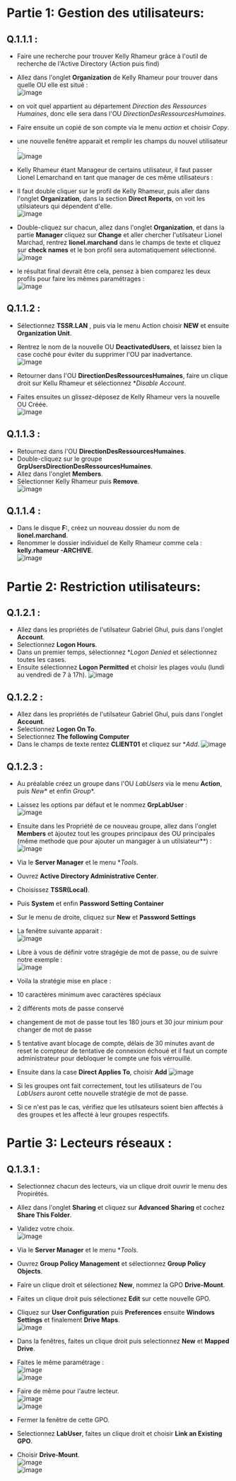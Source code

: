# Partie 1: Gestion des utilisateurs:

## Q.1.1.1 :

- Faire une recherche pour trouver Kelly Rhameur grâce à l'outil de recherche de l'Active Directory (Action puis find)
- Allez dans l'onglet **Organization** de Kelly Rhameur pour trouver dans quelle OU elle est situé :  
![image](https://github.com/Mr-Maglor/Checkpoint3/assets/159529274/d94987ca-8fed-46b8-b721-0f7bca46c13f)

- on voit quel appartient au département *Direction des Ressources Humaines*, donc elle sera dans l'OU *DirectionDesRessourcesHumaines*.  
- Faire ensuite un copié de son compte via le menu *action* et choisir *Copy*.  
- une nouvelle fenêtre apparait et remplir les champs du nouvel utilisateur :  
![image](https://github.com/Mr-Maglor/Checkpoint3/assets/159529274/de3d45b6-bdd4-42f5-92c6-29a359edd96b)

- Kelly Rhameur étant Manageur de certains utilisateur, il faut passer Lionel Lemarchand en tant que manager de ces même utilisateurs :  
- Il faut double cliquer sur le profil de Kelly Rhameur, puis aller dans l'onglet **Organization**, dans la section **Direct Reports**, on voit les utilsiateurs qui dépendent d'elle.  
![image](https://github.com/Mr-Maglor/Checkpoint3/assets/159529274/b24eb008-dd48-4477-95c3-35324e8b7ebc)

- Double-cliquez sur chacun, allez dans l'onglet **Organization**,  et dans la partie **Manager** cliquez sur **Change** et aller chercher l'utilsateur Lionel Marchad, rentrez **lionel.marchand** dans le champs de texte et cliquez sur **check names** et le bon profil sera automatiquement sélectionné.  
![image](https://github.com/Mr-Maglor/Checkpoint3/assets/159529274/a86e4787-8aa1-42d4-95c1-6520a70ad5fa)

- le résultat final devrait être cela, pensez à bien comparez les deux profils pour faire les mêmes paramétrages :  
![image](https://github.com/Mr-Maglor/Checkpoint3/assets/159529274/749b3765-1560-4329-bb4b-2dfcf8d60b37)


## Q.1.1.2 :

- Sélectionnez **TSSR.LAN** , puis via le menu Action choisir **NEW** et ensuite **Organization Unit**.  
- Rentrez le nom de la nouvelle OU **DeactivatedUsers**, et laissez bien la case coché pour éviter du supprimer l'OU par inadvertance.  
![image](https://github.com/Mr-Maglor/Checkpoint3/assets/159529274/c172c315-0d46-43e1-b459-f16ea728a8a7)

- Retourner dans l'OU **DirectionDesRessourcesHumaines**, faire un clique droit sur Kellu Rhameur et sélectionnez **Disable Account*.  
- Faites ensuites un glissez-déposez de Kelly Rhameur vers la nouvelle OU Créée.  
![image](https://github.com/Mr-Maglor/Checkpoint3/assets/159529274/e32e33db-49c2-4649-b0a5-9d677651dc12)


## Q.1.1.3 :

- Retournez dans  l'OU **DirectionDesRessourcesHumaines**.  
- Double-cliquez sur le groupe **GrpUsersDirectionDesRessourcesHumaines**.  
- Allez dans l'onglet  **Members**.  
- Sélectionner Kelly Rhameur puis **Remove**.  
![image](https://github.com/Mr-Maglor/Checkpoint3/assets/159529274/0ddfd93b-4219-4a4d-b627-aa2d5cadb803)


## Q.1.1.4 :

- Dans le disque **F:**, créez un nouveau dossier du nom de **lionel.marchand**.  
- Renommer le dossier individuel de Kelly Rhameur comme cela : **kelly.rhameur -ARCHIVE**.  
![image](https://github.com/Mr-Maglor/Checkpoint3/assets/159529274/226dd35a-3b21-4d93-86d3-82dd265d6dc3)

# Partie 2: Restriction utilisateurs:


## Q.1.2.1 :

- Allez dans les propriétés de l'utilsateur Gabriel Ghul, puis dans l'onglet **Account**.
- Selectionnez **Logon Hours**.
- Dans un premier temps, sélectionnez **Logon Denied* et sélectionnez toutes les cases.
- Ensuite sélectionnez **Logon Permitted** et choisir les plages voulu (lundi au vendredi de 7 à 17h).
![image](https://github.com/Mr-Maglor/Checkpoint3/assets/159529274/a08f6b21-437b-4b7b-848b-a60bf72c06fc)


## Q.1.2.2 :

- Allez dans les propriétés de l'utilsateur Gabriel Ghul, puis dans l'onglet **Account**.
- Selectionnez **Logon On To**.
- Selectionnez **The following Computer**
- Dans le champs de texte rentez **CLIENT01** et cliquez sur **Add*.
![image](https://github.com/Mr-Maglor/Checkpoint3/assets/159529274/f74781f7-0c99-4720-bfc7-aa9532b49895)


## Q.1.2.3 :

- Au préalable créez un groupe dans l'OU *LabUsers* via le menu **Action**, puis *New** et enfin *Group**.
- Laissez les options par défaut et le nommez **GrpLabUser** :  
![image](https://github.com/Mr-Maglor/Checkpoint3/assets/159529274/54a8c0d8-fcfc-49f4-b8c5-3027ce079440)

- Ensuite dans les Propriété de ce nouveau groupe, allez dans l'onglet **Members** et àjoutez tout les groupes principaux des OU principales (même methode que pour ajouter un mangager à un utilsiateur**) :  
![image](https://github.com/Mr-Maglor/Checkpoint3/assets/159529274/8f5d7f1c-43c8-4947-81b4-7900ed07f5e8)

- Via le **Server Manager** et le menu **Tools*.
- Ouvrez **Active Directory Administrative Center**.
- Choisissez **TSSR(Local)**.
- Puis **System** et enfin  **Password Setting Container**
- Sur le menu de droite, cliquez sur **New** et **Password Settings**
- La fenêtre suivante apparait :  
![image](https://github.com/Mr-Maglor/Checkpoint3/assets/159529274/1c5dcd34-1157-4fcb-ab60-88b6bb3f4f7c)

- Libre à vous de définir votre stragégie de mot de passe, ou de suivre notre exemple :  
![image](https://github.com/Mr-Maglor/Checkpoint3/assets/159529274/4cf9707c-31a7-45a4-b108-46e8b14192e4)

- Voila la stratégie mise en place :
-   10 caractères minimum avec caractères spéciaux
-   2 différents mots de passe conservé
-   changement de mot de passe tout les 180 jours et 30 jour minium pour changer de mot de passe
-   5 tentative avant blocage de compte, délais de 30 minutes avant de reset le compteur de tentative de connexion échoué et il faut un compte administrateur pour debloquer le compte une fois vérrouillé.
- Ensuite dans la case **Direct Applies To**, choisir **Add**
![image](https://github.com/Mr-Maglor/Checkpoint3/assets/159529274/4fb0d7c0-13a7-465e-85da-b4e0bb622584)

- Si les groupes ont fait correctement, tout les utilisateurs de l'ou *LabUsers* auront cette nouvelle stratégie de mot de passe.
- Si ce n'est pas le cas, vérifiez que les utilsateurs soient bien affectés à des groupes et les affecté à leur groupes respectifs.


# Partie 3: Lecteurs réseaux :


## Q.1.3.1 :
- Selectionnez chacun des lecteurs, via un clique droit ouvrir le menu des Propirétés.  
- Allez dans l'onglet **Sharing** et cliquez sur **Advanced Sharing** et cochez **Share This Folder**.  
- Validez votre choix.  
![image](https://github.com/Mr-Maglor/Checkpoint3/assets/159529274/35dbb396-5b8e-48f3-af2c-1bc5de711ba3)

- Via le **Server Manager** et le menu **Tools*.  
- Ouvrez **Group Policy Management** et sélectionnez **Group Policy Objects**.  
- Faire un clique droit et sélectionez **New**, nommez la GPO **Drive-Mount**.  
- Faites un clique droit puis sélectionez **Edit** sur cette nouvelle GPO.  
- Cliquez sur **User Configuration** puis **Preferences** ensuite **Windows Settings** et finalement  **Drive Maps**.  
![image](https://github.com/Mr-Maglor/Checkpoint3/assets/159529274/90376832-33f8-41c9-82da-965661733ba1)  

- Dans la fenêtres, faites un clique droit puis selectionnez **New** et **Mapped Drive**.  
- Faites le même paramétrage :  
![image](https://github.com/Mr-Maglor/Checkpoint3/assets/159529274/5f3edc3b-5df0-4191-bc8a-5a75b06e9d34)  
![image](https://github.com/Mr-Maglor/Checkpoint3/assets/159529274/21a5eb0b-f71a-4f52-abc2-80ddc2ea8d35)  

- Faire de même pour l'autre lecteur.  
![image](https://github.com/Mr-Maglor/Checkpoint3/assets/159529274/aee85b0b-a76f-4086-9f56-456a7dfe40c6)  
![image](https://github.com/Mr-Maglor/Checkpoint3/assets/159529274/fa68d4e2-dca2-4ee0-a972-043bbf4b185f)  

- Fermer la fenêtre de cette GPO.  
- Selectionnez **LabUser**, faites un clique droit et choisir **Link an Existing GPO**.  
- Choisir **Drive-Mount**.  
![image](https://github.com/Mr-Maglor/Checkpoint3/assets/159529274/658d4e45-7bbe-4c86-93f0-f4949550e91c)  
![image](https://github.com/Mr-Maglor/Checkpoint3/assets/159529274/1af05c7a-a709-4401-949c-fce3ebc47037)  


  











